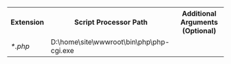 <table class="table table-bordered"><tr class="active"><th>Extension</th><th>Script Processor Path</th><th>Additional Arguments (Optional)</th></tr><tr><td><dfn title="All PHP files">*.php</dfn></td><td>D:\home\site\wwwroot\bin\php\php-cgi.exe</td></tr></table>